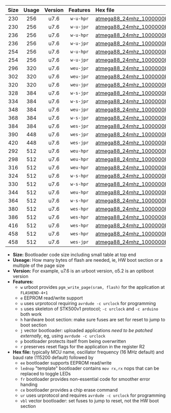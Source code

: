 |Size|Usage|Version|Features|Hex file|
|:-:|:-:|:-:|:-:|:--|
|230|256|u7.6|`w-u-hpr`|[atmega88_24mhz_1000000bps_ur.hex](https://raw.githubusercontent.com/stefanrueger/urboot/main//atmega88_24mhz_1000000bps_ur.hex)|
|230|256|u7.6|`w-u-jpr`|[atmega88_24mhz_1000000bps_ur_vbl.hex](https://raw.githubusercontent.com/stefanrueger/urboot/main//atmega88_24mhz_1000000bps_ur_vbl.hex)|
|236|256|u7.6|`w-u-hpr`|[atmega88_24mhz_1000000bps_lednop_ur.hex](https://raw.githubusercontent.com/stefanrueger/urboot/main//atmega88_24mhz_1000000bps_lednop_ur.hex)|
|236|256|u7.6|`w-u-jpr`|[atmega88_24mhz_1000000bps_lednop_ur_vbl.hex](https://raw.githubusercontent.com/stefanrueger/urboot/main//atmega88_24mhz_1000000bps_lednop_ur_vbl.hex)|
|254|256|u7.6|`w-u-hpr`|[atmega88_24mhz_1000000bps_lednop_fr_ur.hex](https://raw.githubusercontent.com/stefanrueger/urboot/main//atmega88_24mhz_1000000bps_lednop_fr_ur.hex)|
|254|256|u7.6|`w-u-jpr`|[atmega88_24mhz_1000000bps_lednop_fr_ur_vbl.hex](https://raw.githubusercontent.com/stefanrueger/urboot/main//atmega88_24mhz_1000000bps_lednop_fr_ur_vbl.hex)|
|296|320|u7.6|`weu-jpr`|[atmega88_24mhz_1000000bps_ee_ur_vbl.hex](https://raw.githubusercontent.com/stefanrueger/urboot/main//atmega88_24mhz_1000000bps_ee_ur_vbl.hex)|
|302|320|u7.6|`weu-jpr`|[atmega88_24mhz_1000000bps_ee_lednop_ur_vbl.hex](https://raw.githubusercontent.com/stefanrueger/urboot/main//atmega88_24mhz_1000000bps_ee_lednop_ur_vbl.hex)|
|320|320|u7.6|`weu-jpr`|[atmega88_24mhz_1000000bps_ee_lednop_fr_ur_vbl.hex](https://raw.githubusercontent.com/stefanrueger/urboot/main//atmega88_24mhz_1000000bps_ee_lednop_fr_ur_vbl.hex)|
|328|384|u7.6|`w-s-jpr`|[atmega88_24mhz_1000000bps_vbl.hex](https://raw.githubusercontent.com/stefanrueger/urboot/main//atmega88_24mhz_1000000bps_vbl.hex)|
|334|384|u7.6|`w-s-jpr`|[atmega88_24mhz_1000000bps_lednop_vbl.hex](https://raw.githubusercontent.com/stefanrueger/urboot/main//atmega88_24mhz_1000000bps_lednop_vbl.hex)|
|348|384|u7.6|`weu-jpr`|[atmega88_24mhz_1000000bps_ee_lednop_fr_ce_ur_vbl.hex](https://raw.githubusercontent.com/stefanrueger/urboot/main//atmega88_24mhz_1000000bps_ee_lednop_fr_ce_ur_vbl.hex)|
|368|384|u7.6|`w-s-jpr`|[atmega88_24mhz_1000000bps_lednop_fr_vbl.hex](https://raw.githubusercontent.com/stefanrueger/urboot/main//atmega88_24mhz_1000000bps_lednop_fr_vbl.hex)|
|384|384|u7.6|`wes-jpr`|[atmega88_24mhz_1000000bps_ee_vbl.hex](https://raw.githubusercontent.com/stefanrueger/urboot/main//atmega88_24mhz_1000000bps_ee_vbl.hex)|
|390|448|u7.6|`wes-jpr`|[atmega88_24mhz_1000000bps_ee_lednop_vbl.hex](https://raw.githubusercontent.com/stefanrueger/urboot/main//atmega88_24mhz_1000000bps_ee_lednop_vbl.hex)|
|420|448|u7.6|`wes-jpr`|[atmega88_24mhz_1000000bps_ee_lednop_fr_vbl.hex](https://raw.githubusercontent.com/stefanrueger/urboot/main//atmega88_24mhz_1000000bps_ee_lednop_fr_vbl.hex)|
|292|512|u7.6|`weu-hpr`|[atmega88_24mhz_1000000bps_ee_ur.hex](https://raw.githubusercontent.com/stefanrueger/urboot/main//atmega88_24mhz_1000000bps_ee_ur.hex)|
|298|512|u7.6|`weu-hpr`|[atmega88_24mhz_1000000bps_ee_lednop_ur.hex](https://raw.githubusercontent.com/stefanrueger/urboot/main//atmega88_24mhz_1000000bps_ee_lednop_ur.hex)|
|316|512|u7.6|`weu-hpr`|[atmega88_24mhz_1000000bps_ee_lednop_fr_ur.hex](https://raw.githubusercontent.com/stefanrueger/urboot/main//atmega88_24mhz_1000000bps_ee_lednop_fr_ur.hex)|
|324|512|u7.6|`w-s-hpr`|[atmega88_24mhz_1000000bps.hex](https://raw.githubusercontent.com/stefanrueger/urboot/main//atmega88_24mhz_1000000bps.hex)|
|330|512|u7.6|`w-s-hpr`|[atmega88_24mhz_1000000bps_lednop.hex](https://raw.githubusercontent.com/stefanrueger/urboot/main//atmega88_24mhz_1000000bps_lednop.hex)|
|344|512|u7.6|`weu-hpr`|[atmega88_24mhz_1000000bps_ee_lednop_fr_ce_ur.hex](https://raw.githubusercontent.com/stefanrueger/urboot/main//atmega88_24mhz_1000000bps_ee_lednop_fr_ce_ur.hex)|
|364|512|u7.6|`w-s-hpr`|[atmega88_24mhz_1000000bps_lednop_fr.hex](https://raw.githubusercontent.com/stefanrueger/urboot/main//atmega88_24mhz_1000000bps_lednop_fr.hex)|
|380|512|u7.6|`wes-hpr`|[atmega88_24mhz_1000000bps_ee.hex](https://raw.githubusercontent.com/stefanrueger/urboot/main//atmega88_24mhz_1000000bps_ee.hex)|
|386|512|u7.6|`wes-hpr`|[atmega88_24mhz_1000000bps_ee_lednop.hex](https://raw.githubusercontent.com/stefanrueger/urboot/main//atmega88_24mhz_1000000bps_ee_lednop.hex)|
|416|512|u7.6|`wes-hpr`|[atmega88_24mhz_1000000bps_ee_lednop_fr.hex](https://raw.githubusercontent.com/stefanrueger/urboot/main//atmega88_24mhz_1000000bps_ee_lednop_fr.hex)|
|458|512|u7.6|`wes-hpr`|[atmega88_24mhz_1000000bps_ee_lednop_fr_ce.hex](https://raw.githubusercontent.com/stefanrueger/urboot/main//atmega88_24mhz_1000000bps_ee_lednop_fr_ce.hex)|
|458|512|u7.6|`wes-jpr`|[atmega88_24mhz_1000000bps_ee_lednop_fr_ce_vbl.hex](https://raw.githubusercontent.com/stefanrueger/urboot/main//atmega88_24mhz_1000000bps_ee_lednop_fr_ce_vbl.hex)|

- **Size:** Bootloader code size including small table at top end
- **Useage:** How many bytes of flash are needed, ie, HW boot section or a multiple of the page size
- **Version:** For example, u7.6 is an urboot version, o5.2 is an optiboot version
- **Features:**
  + `w` urboot provides `pgm_write_page(sram, flash)` for the application at `FLASHEND-4+1`
  + `e` EEPROM read/write support
  + `u` uses urprotocol requiring `avrdude -c urclock` for programming
  + `s` uses skeleton of STK500v1 protocol; `-c urclock` and `-c arduino` both work
  + `h` hardware boot section: make sure fuses are set for reset to jump to boot section
  + `j` vector bootloader: uploaded applications *need to be patched externally*, eg, using `avrdude -c urclock`
  + `p` bootloader protects itself from being overwritten
  + `r` preserves reset flags for the application in the register R2
- **Hex file:** typically MCU name, oscillator frequency (16 MHz default) and baud rate (115200 default) followed by
  + `ee` bootloader supports EEPROM read/write
  + `lednop` "template" bootloader contains `mov rx,rx` nops that can be replaced to toggle LEDs
  + `fr` bootloader provides non-essential code for smoother error handing
  + `ce` bootloader provides a chip erase command
  + `ur` uses urprotocol and requires `avrdude -c urclock` for programming
  + `vbl` vector bootloader: set fuses to jump to reset, not the HW boot section
